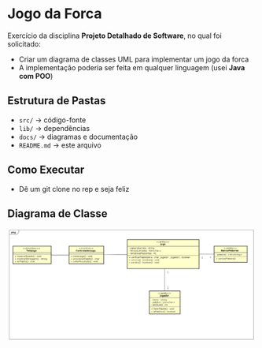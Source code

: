# Jogo da Forca

Exercício da disciplina **Projeto Detalhado de Software**, no qual foi solicitado:

- Criar um diagrama de classes UML para implementar um jogo da forca
- A implementação poderia ser feita em qualquer linguagem (usei **Java com POO**)

##  Estrutura de Pastas

- `src/` → código-fonte
- `lib/` → dependências
- `docs/` → diagramas e documentação
- `README.md` → este arquivo

## Como Executar
- Dê um git clone no rep e seja feliz

##  Diagrama de Classe

![Diagrama de Classe](docs/Classe-uml-atualizado.png)

